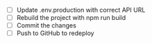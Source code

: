 - [ ] Update .env.production with correct API URL
- [ ] Rebuild the project with npm run build
- [ ] Commit the changes
- [ ] Push to GitHub to redeploy
